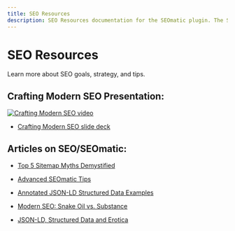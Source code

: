 ```yaml
---
title: SEO Resources
description: SEO Resources documentation for the SEOmatic plugin. The SEOmatic plugin facilitates modern SEO best practices & implementation for Craft CMS 3.
---
```


# SEO Resources

Learn more about SEO goals, strategy, and tips.

## Crafting Modern SEO Presentation:

[![Crafting Modern SEO video](https://i.vimeocdn.com/video/671925645-ac6a1d9ae202eede970bc17a8438f8efe076e0a4be34eac8bfff83bad4885ac3-d?mw=1920&mh=1080&q=70)](http://dotall.com/sessions/seo-best-practices-from-a-developers-point-of-view)

* [Crafting Modern SEO slide deck](https://speakerdeck.com/nystudio107/crafting-modern-seo)

## Articles on SEO/SEOmatic:

* [Top 5 Sitemap Myths Demystified](https://nystudio107.com/blog/seo-myths-top-5-sitemap-myths-demystified)

* [Advanced SEOmatic Tips](https://nystudio107.com/blog/tips-for-using-seomatic-effectively)

* [Annotated JSON-LD Structured Data Examples](https://nystudio107.com/blog/annotated-json-ld-structured-data-examples)

* [Modern SEO: Snake Oil vs. Substance](https://nystudio107.com/blog/modern-seo-snake-oil-vs-substance)

* [JSON-LD, Structured Data and Erotica](https://nystudio107.com/blog/json-ld-structured-data-and-erotica)
